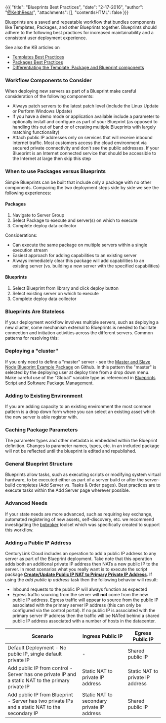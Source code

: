 {{{
  "title": "Blueprints Best Practices",
  "date": "2-17-2016",
  "author": "<a href='https://twitter.com/KeithResar'>@KeithResar</a>",
  "attachments": [],
  "contentIsHTML": false
}}}

Blueprints are a saved and repeatable workflow that bundles components like Templates, Packages, and other Blueprints together. Blueprints should adhere to the following best practices for increased maintainability and a consistent user deployment experience.

See also the KB articles on

* [Templates Best Practices](templates-best-practices.md)
* [Packages Best Practices](packages-best-practices.md)
* [Differentiating the Template, Package and Blueprint components](understanding-the-difference-between-templates-blueprints-and-packages.md)

### Workflow Components to Consider

When deploying new servers as part of a Blueprint make careful consideration of the following components:

* Always patch servers to the latest patch level (include the Linux Update or Perform Windows Update)
* If you have a demo mode or application available include a parameter to optionally install and configure as part of your Blueprint (as opposed to handling this out of band or of creating multiple Blueprints with largely matching functionality)
* Attach public IP addresses only on services that will receive inbound Internet traffic.  Most customers access the cloud environment via secured private connectivity and don't see the public addresses.  If your Blueprint is an Internet connected service that should be accessible to the Internet at large then skip this step

### When to use Packages versus Blueprints

Simple Blueprints can be built that include only a package with no other components.  Comparing the two deployment steps side by side we see the following experiences:

#### Packages

1. Navigate to Server Group
2. Select Package to execute and server(s) on which to execute
3. Complete deploy data collector

Considerations:

* Can execute the same package on multiple servers within a single execution stream
* Easiest approach for adding capabilities to an existing server
* Always immediately clear this package will add capabilities to an existing server (vs. building a new server with the specified capabilities)

#### Blueprints

1. Select Blueprint from library and click deploy button
2. Select existing server on which to execute
3. Complete deploy data collector

### Blueprints Are Stateless

If your deployment workflow involves multiple servers, such as deploying a new cluster, some mechanism external to Blueprints is needed to facilitate connection and initiation activities across the different servers.  Common patterns for resolving this:

### Deploying a "cluster"
If you only need to define a "master" server - see the [Master and Slave Node Blueprint Example Package](https://github.com/CenturyLinkCloud/Ecosystem/tree/master/Blueprints/Reference%20Templates/Master%20and%20Slave%20Node%20Blueprint%20Example%20Package%20-%20Linux) on Github.  In this pattern the "master" is selected by the deploying user at deploy time from a drop down menu. Make careful use of the "Global" variable type as referenced in [Blueprints Script and Software Package Management](blueprints-script-and-software-package-management.md).

### Adding to Existing Environment
If you are adding capacity to an existing environment the most common pattern is a drop down form where you can select an existing asset which the new server is able register with.

### Caching Package Parameters
The parameter types and other metadata is embedded within the Blueprint definition.  Changes to parameter names, types, etc. in an included package will not be reflected until the blueprint is edited and republished.

### General Blueprint Structure
Blueprints allow tasks, such as executing scripts or modifying system virtual hardware, to be executed either as part of a server build or after the server-build completes (Add Server vs. Tasks & Order pages).  Best practices are to execute tasks within the Add Server page wherever possible.

### Advanced Needs
If your state needs are more advanced, such as requiring key exchange, automated registering of new assets, self-discovery, etc. we recommend investigating the [bpbroker](https://github.com/CenturyLinkCloud/bpbroker) toolset which was specifically created to support this workflow.

### Adding a Public IP Address
CenturyLink Cloud includes an operation to add a public IP address to any server as part of the Blueprint deployment.  Take note that this operation adds both an additional private IP address then NATs a new public IP to the server. In most scenarios what you really want is to execute the script package **[Create/Update Public IP NAT to Primary Private IP Address](blueprint-nat-public-ip-to-primary-private-ip.md)**.  If using the *add public ip address* task then the following behavior will result:

 * Inbound requests to the public IP will always function as expected
 * Egress traffic sourcing from the server will **not** come from the new public IP address.  Egress traffic will appear to source from the public IP associated with the primary server IP address (this can only be configured via the control portal).  If no public IP is associated with the primary server IP address then the traffic will be NATed behind a shared public IP address associated with a number of hosts in the datacenter.


| Scenario   	| Ingress Public IP  	| Egress Public IP  	|
|---	|---	|---	|
| Default Deployment - No public IP, single default private IP  	| -   	| Shared public IP  	|
 | Add public IP from control - Server has one private IP and a static NAT to the primary private IP | Static NAT to private IP address | Static NAT to private IP address |
 | Add public IP from Blueprint - Server has two private IPs and a static NAT to the secondary IP | Static NAT to secondary private IP address | Shared public IP |
